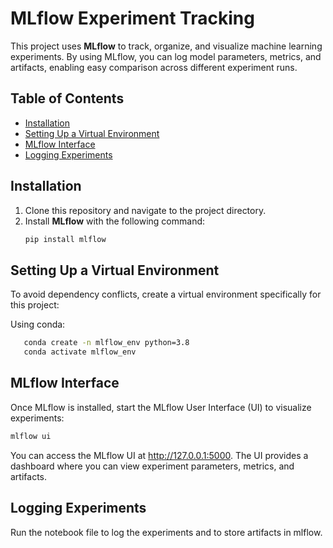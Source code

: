 # MLflow Experiment Tracking

This project uses **MLflow** to track, organize, and visualize machine learning experiments. By using MLflow, you can log model parameters, metrics, and artifacts, enabling easy comparison across different experiment runs.

## Table of Contents
- [Installation](#installation)
- [Setting Up a Virtual Environment](#setting-up-a-virtual-environment)
- [MLflow Interface](#mlflow-interface)
- [Logging Experiments](#logging-experiments)


## Installation

1. Clone this repository and navigate to the project directory.
2. Install **MLflow** with the following command:
   ```bash
   pip install mlflow
   ```
## Setting Up a Virtual Environment
To avoid dependency conflicts, create a virtual environment specifically for this project:

Using conda:
```bash
   conda create -n mlflow_env python=3.8
   conda activate mlflow_env
```
## MLflow Interface
Once MLflow is installed, start the MLflow User Interface (UI) to visualize experiments:
```bash
mlflow ui
```
You can access the MLflow UI at http://127.0.0.1:5000. The UI provides a dashboard where you can view experiment parameters, metrics, and artifacts.
## Logging Experiments
Run the notebook file to log the experiments and to store artifacts in mlflow.

